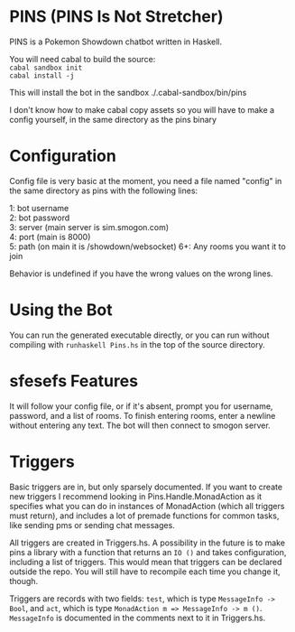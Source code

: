 PINS (PINS Is Not Stretcher)
=======

PINS is a Pokemon Showdown chatbot written in Haskell.

You will need cabal to build the source:<br />
`cabal sandbox init`<br />
`cabal install -j`

This will install the bot in the sandbox ./.cabal-sandbox/bin/pins

I don't know how to make cabal copy assets so you will have to make a config yourself, in the same directory as the pins binary


Configuration
=======

Config file is very basic at the moment, you need a file named "config" in the same directory as pins with the following lines:

1: bot username<br />
2: bot password<br />
3: server (main server is sim.smogon.com)<br />
4: port (main is 8000)<br />
5: path (on main it is /showdown/websocket)
6+: Any rooms you want it to join

Behavior is undefined if you have the wrong values on the wrong lines.


Using the Bot
=======
You can run the generated executable directly, or you can run without compiling with `runhaskell Pins.hs` in the top of the source directory.

sfesefs
Features
=======
It will follow your config file, or if it's absent, prompt you for username, password, and a list of rooms. To finish entering rooms, enter a newline without entering any text. The bot will then connect to smogon server.

Triggers
=======
Basic triggers are in, but only sparsely documented. If you want to create new triggers I recommend looking in Pins.Handle.MonadAction as it specifies what you can do in instances of MonadAction (which all triggers must return), and includes a lot of premade functions for common tasks, like sending pms or sending chat messages.

All triggers are created in Triggers.hs. A possibility in the future is to make pins a library with a function that returns an `IO ()` and takes configuration, including a list of triggers. This would mean that triggers can be declared outside the repo. You will still have to recompile each time you change it, though.

Triggers are records with two fields: `test`, which is type `MessageInfo -> Bool`, and `act`, which is type `MonadAction m => MessageInfo -> m ()`. `MessageInfo` is documented in the comments next to it in Triggers.hs.
